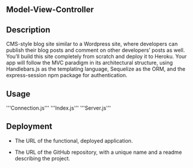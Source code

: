 ## Model-View-Controller

## Description 

CMS-style blog site similar to a Wordpress site, where developers can publish their blog posts and comment on other developers’ posts as well. You’ll build this site completely from scratch and deploy it to Heroku. Your app will follow the MVC paradigm in its architectural structure, using Handlebars.js as the templating language, Sequelize as the ORM, and the express-session npm package for authentication.

## Usage

'''Connection.js'''
'''Index.js'''
'''Server.js'''

## Deployment 

* The URL of the functional, deployed application.

* The URL of the GitHub repository, with a unique name and a readme describing the project.
